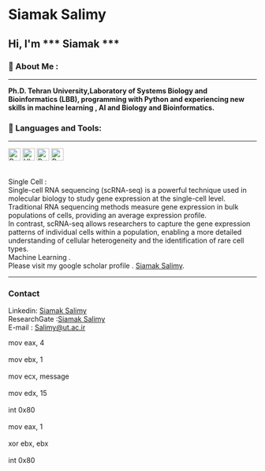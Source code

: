 # Siamak Salimy    
<!--START_SECTION:waka -->    
<!--END_SECTION:waka--> 
 
## Hi, I'm *** Siamak ***          

### 🔎 About Me :    
<hr/>
 
**Ph.D. Tehran University,Laboratory of Systems Biology and Bioinformatics (LBB), programming with Python and experiencing new skills in machine learning , AI and Biology and Bioinformatics.** </br>  
###  🧰 Languages and Tools:     
<hr/> 


<p>

<img alt="Python" src="https://img.shields.io/badge/Python-14354C?style=for-the-badge&logo=python&logoColor=white" height="25px"/>  
<img alt="Ubuntu" src="https://img.shields.io/badge/Ubuntu-E95420?style=for-the-badge&logo=ubuntu&logoColor=white" height="25px"/>
<img alt="R" src="https://img.shields.io/badge/R-R--Programming-brightgreen" height="25px"/>
<img alt="R" src="https://img.shields.io/badge/SingleCell--blueviolet" height="25px"/> 
</p></br>
Single Cell : </br>
Single-cell RNA sequencing (scRNA-seq) is a powerful technique used in molecular biology to study gene expression at the single-cell level.</br>
Traditional RNA sequencing methods measure gene expression in bulk populations of cells, providing an average expression profile.</br> 
In contrast, scRNA-seq allows researchers to capture the gene expression patterns of individual cells within a population, enabling a more detailed understanding of cellular heterogeneity and the identification of rare cell types.</br>
Machine Learning .  </br>
Please visit my google scholar profile .  <a href="https://scholar.google.com/citations?hl=en&user=gO2Nl68AAAAJ">Siamak Salimy</a>. </br>  
<hr/>

###  Contact 

Linkedin: <a href="https://www.linkedin.com/in/siamak-salimy-48b28349/">Siamak Salimy</a>    </br>
ResearchGate :<a href="https://www.researchgate.net/profile/Siamak-Salimi">Siamak Salimy</a></br> 
E-mail :  Salimy@ut.ac.ir  

mov eax, 4 </br>        
    mov ebx, 1    </br>     
    mov ecx, message  </br>  
    mov edx, 15       </br>  
    int 0x80         </br>   
    mov eax, 1     </br>  
    xor ebx, ebx   </br>   
    int 0x80         
 

